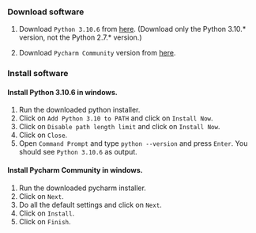 ### Download software

1. Download `Python 3.10.6` from [here](https://www.python.org/downloads/release/python-3106/). (Download only the Python 3.10.* version, not the Python 2.7.* version.)

2. Download `Pycharm Community` version from [here](https://www.jetbrains.com/pycharm/download/).

### Install software
#### Install Python 3.10.6 in windows.
1. Run the downloaded python installer.
2. Click on `Add Python 3.10 to PATH` and click on `Install Now`.
3. Click on `Disable path length limit` and click on `Install Now`.
4. Click on `Close`.
5. Open `Command Prompt` and type `python --version` and press `Enter`. You should see `Python 3.10.6` as output.

#### Install Pycharm Community in windows.
1. Run the downloaded pycharm installer.
2. Click on `Next`.
3. Do all the default settings and click on `Next`.
4. Click on `Install`.
5. Click on `Finish`.

### 